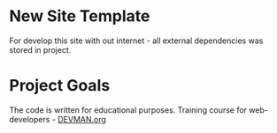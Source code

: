 # New Site Template

For develop this site with out internet - all external dependencies was stored in project.

# Project Goals

The code is written for educational purposes. Training course for web-developers - [DEVMAN.org](https://devman.org)
